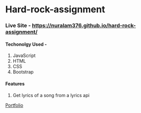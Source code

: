 # Hard-rock-assignment

### Live Site - https://nuralam376.github.io/hard-rock-assignment/

#### Techonolgy Used -

1. JavaScript
2. HTML
3. CSS
4. Bootstrap

#### Features

1. Get lyrics of a song from a lyrics api

[Portfolio][portfolio]

[portfolio]: https://nur-a-alam.me/
